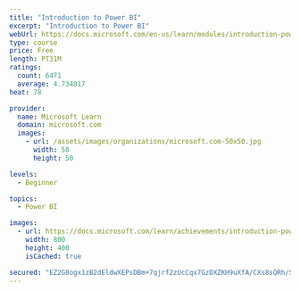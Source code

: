 ```yaml
---
title: "Introduction to Power BI"
excerpt: "Introduction to Power BI"
webUrl: https://docs.microsoft.com/en-us/learn/modules/introduction-power-bi/
type: course
price: Free
length: PT31M
ratings:
  count: 6471
  average: 4.734817
heat: 78

provider:
  name: Microsoft Learn
  domain: microsoft.com
  images:
    - url: /assets/images/organizations/microsoft.com-50x50.jpg
      width: 50
      height: 50

levels:
  - Beginner

topics:
  - Power BI

images:
  - url: https://docs.microsoft.com/learn/achievements/introduction-power-bi-social.png
    width: 800
    height: 400
    isCached: true

secured: "EZ2G8ogx1zB2dEldwXEPsDBm+7qjrf2zUcCqx7GzDXZKH9uXfA/CXs8sQRh/SvDAdt92LN/U+n1a3pTRb/7TBeH3vaD1kOrgwSfUHERleqUYMpTIk47U2pjYHaEeCKOiOFVsPZyfA4iYVxTTZ6lHtechsmdcqf7pv8LXKspxsASxngpZFJSKgVFIvQlisMZHXSJxkvB+qOQiHLRJhIVnVSKmljf6H8U/ePX0IaoRuE+cJbkMEyGa0owyRyr3jpyVGdQD48isP/liorLVWCSh0SHdTeQ0D/9TXV1lm8M5KPl4WcuSURGEwf3WTabFZy/OqEafM0GiqijvDtyWRki5siWUPzor7HTuEhLHMHkWo0BItpY2+YPXfSIzSfDj1wmxIA/2GcfCBRFS2WIhOEvXLCwrfHMUGIFQzwEm0EqhNww=;6GquqzywaVez43Lx8cWCjw=="
---
```


